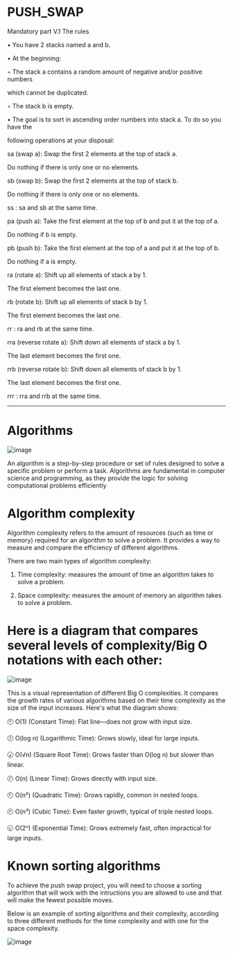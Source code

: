 # PUSH_SWAP


Mandatory part
V.1 The rules

• You have 2 stacks named a and b.

• At the beginning:

◦ The stack a contains a random amount of negative and/or positive numbers

which cannot be duplicated.

◦ The stack b is empty.

• The goal is to sort in ascending order numbers into stack a. To do so you have the

following operations at your disposal:

sa (swap a): Swap the first 2 elements at the top of stack a.

Do nothing if there is only one or no elements.

sb (swap b): Swap the first 2 elements at the top of stack b.

Do nothing if there is only one or no elements.

ss : sa and sb at the same time.

pa (push a): Take the first element at the top of b and put it at the top of a.

Do nothing if b is empty.

pb (push b): Take the first element at the top of a and put it at the top of b.

Do nothing if a is empty.

ra (rotate a): Shift up all elements of stack a by 1.

The first element becomes the last one.

rb (rotate b): Shift up all elements of stack b by 1.

The first element becomes the last one.

rr : ra and rb at the same time.

rra (reverse rotate a): Shift down all elements of stack a by 1.

The last element becomes the first one.

rrb (reverse rotate b): Shift down all elements of stack b by 1.

The last element becomes the first one.

rrr : rra and rrb at the same time.

--------------------------------------------------------------------------------------------------------------------------------------

# ****Algorithms****

   ![image](https://github.com/user-attachments/assets/eb151018-a77f-4a2b-8e16-375b7c082f53)


An algorithm is a step-by-step procedure or set of rules designed to solve a specific problem or perform a task. Algorithms are fundamental in computer science and programming, as they provide the logic for solving computational problems efficiently

# Algorithm complexity

Algorithm complexity refers to the amount of resources (such as time or memory) required for an algorithm to solve a problem. It provides a way to measure and compare the efficiency of different algorithms.


There are two main types of algorithm complexity:

1. Time complexity: measures the amount of time an algorithm takes to solve a problem. 


2. Space complexity: measures the amount of memory an algorithm takes to solve a problem.

# Here is a diagram that compares several levels of complexity/Big O notations with each other:

![image](https://github.com/user-attachments/assets/c2e32414-db48-4c95-b55c-507428659eaf)

This is a visual representation of different Big O complexities. It compares the growth rates of various algorithms based on their time complexity as the size of the input increases. Here's what the diagram shows:


🕙 O(1) (Constant Time): Flat line—does not grow with input size.


🕖 O(log n) (Logarithmic Time): Grows slowly, ideal for large inputs.


🕢 O(√n) (Square Root Time): Grows faster than O(log n) but slower than linear.


🕗 O(n) (Linear Time): Grows directly with input size.


🕘 O(n²) (Quadratic Time): Grows rapidly, common in nested loops.


🕘 O(n³) (Cubic Time): Even faster growth, typical of triple nested loops.


🕤 O(2ⁿ) (Exponential Time): Grows extremely fast, often impractical for large inputs.

# Known sorting algorithms
To achieve the push swap project, you will need to choose a sorting algorithm that will work with the intructions you are allowed to use and that will make the fewest possible moves.

Below is an example of sorting algorithms and their complexity, according to three different methods for the time complexity and with one for the space complexity.

![image](https://github.com/user-attachments/assets/6419fe37-1bbe-4c71-8c28-a707400601ee)
